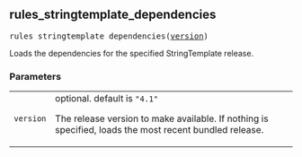 <!-- Generated with Stardoc: http://skydoc.bazel.build -->

<a name="#rules_stringtemplate_dependencies"></a>

## rules_stringtemplate_dependencies

<pre>
rules_stringtemplate_dependencies(<a href="#rules_stringtemplate_dependencies-version">version</a>)
</pre>

Loads the dependencies for the specified StringTemplate release.

### Parameters

<table class="params-table">
  <colgroup>
    <col class="col-param" />
    <col class="col-description" />
  </colgroup>
  <tbody>
    <tr id="rules_stringtemplate_dependencies-version">
      <td><code>version</code></td>
      <td>
        optional. default is <code>"4.1"</code>
        <p>
          The release version to make available.
         If nothing is specified, loads the most recent bundled release.
        </p>
      </td>
    </tr>
  </tbody>
</table>


